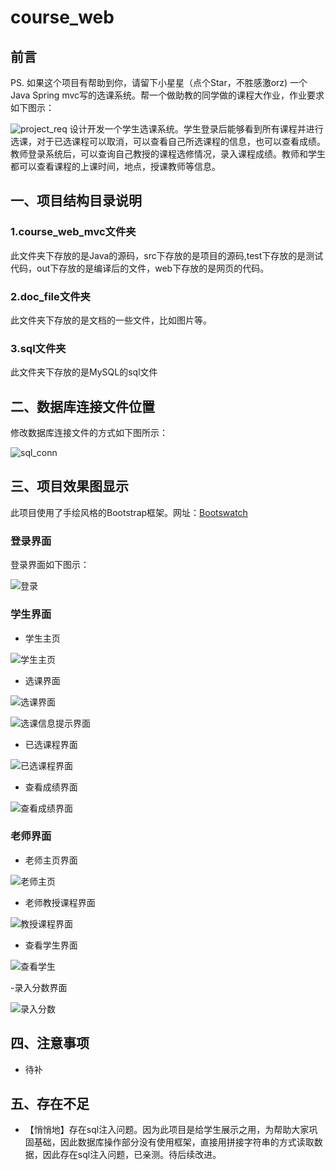 # course_web
## 前言
PS. 如果这个项目有帮助到你，请留下小星星（点个Star，不胜感激orz)
一个 Java Spring mvc写的选课系统。帮一个做助教的同学做的课程大作业，作业要求如下图示：

![project_req](doc_file/project_req.jpg)
设计开发一个学生选课系统。学生登录后能够看到所有课程并进行选课，对于已选课程可以取消，可以查看自己所选课程的信息，也可以查看成绩。教师登录系统后，可以查询自己教授的课程选修情况，录入课程成绩。教师和学生都可以查看课程的上课时间，地点，授课教师等信息。

## 一、项目结构目录说明
### 1.course_web_mvc文件夹

此文件夹下存放的是Java的源码，src下存放的是项目的源码,test下存放的是测试代码，out下存放的是编译后的文件，web下存放的是网页的代码。
### 2.doc_file文件夹
此文件夹下存放的是文档的一些文件，比如图片等。
### 3.sql文件夹
此文件夹下存放的是MySQL的sql文件


## 二、数据库连接文件位置
修改数据库连接文件的方式如下图所示：

![sql_conn](doc_file/sql_conn.png)

## 三、项目效果图显示
此项目使用了手绘风格的Bootstrap框架。网址：[Bootswatch](https://bootswatch.com/)

### 登录界面
登录界面如下图示：

![登录](doc_file/login.png)

### 学生界面
- 学生主页

![学生主页](doc_file/student_index.png)

- 选课界面

![选课界面](doc_file/student_select_courses.png)


![选课信息提示界面](doc_file/student_select_courses_alert.png)

- 已选课程界面

![已选课程界面](doc_file/student_selected_course.png)

- 查看成绩界面

![查看成绩界面](doc_file/student_get_score.png)

### 老师界面

- 老师主页界面

![老师主页](doc_file/teacher_index.png)

- 老师教授课程界面

![教授课程界面](doc_file/teacher_teaching_course.png)

- 查看学生界面

![查看学生](doc_file/teacher_elective_situation.png)

-录入分数界面

![录入分数](doc_file/teacher_input_score.png)

## 四、注意事项

- 待补

## 五、存在不足

- 【悄悄地】存在sql注入问题。因为此项目是给学生展示之用，为帮助大家巩固基础，因此数据库操作部分没有使用框架，直接用拼接字符串的方式读取数据，因此存在sql注入问题，已亲测。待后续改进。
